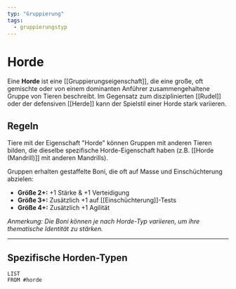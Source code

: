 ```yaml
---
typ: "Gruppierung"
tags:
  - gruppierungstyp
---
```


# Horde

Eine **Horde** ist eine [[Gruppierungseigenschaft]], die eine große, oft gemischte oder von einem dominanten Anführer zusammengehaltene Gruppe von Tieren beschreibt. Im Gegensatz zum disziplinierten [[Rudel]] oder der defensiven [[Herde]] kann der Spielstil einer Horde stark variieren.

## Regeln
Tiere mit der Eigenschaft "Horde" können Gruppen mit anderen Tieren bilden, die dieselbe spezifische Horde-Eigenschaft haben (z.B. [[Horde (Mandrill)]] mit anderen Mandrills).

Gruppen erhalten gestaffelte Boni, die oft auf Masse und Einschüchterung abzielen:
- **Größe 2+:** +1 Stärke & +1 Verteidigung
- **Größe 3+:** Zusätzlich +1 auf [[Einschüchterung]]-Tests
- **Größe 4+:** Zusätzlich +1 Agilität

*Anmerkung: Die Boni können je nach Horde-Typ variieren, um ihre thematische Identität zu stärken.*

---
## Spezifische Horden-Typen


```dataview
LIST
FROM #horde